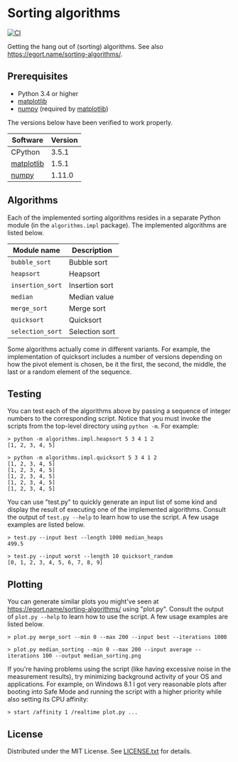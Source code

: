 Sorting algorithms
==================

[![CI](https://github.com/egor-tensin/sorting-algorithms/actions/workflows/ci.yml/badge.svg)](https://github.com/egor-tensin/sorting-algorithms/actions/workflows/ci.yml)

Getting the hang out of (sorting) algorithms.
See also https://egort.name/sorting-algorithms/.

Prerequisites
-------------

* Python 3.4 or higher
* [matplotlib]
* [numpy] (required by [matplotlib])

The versions below have been verified to work properly.

| Software     | Version
| ------------ | -------
| CPython      | 3.5.1
| [matplotlib] | 1.5.1
| [numpy]      | 1.11.0

[matplotlib]: http://matplotlib.org/
[numpy]: http://www.numpy.org/

Algorithms
----------

Each of the implemented sorting algorithms resides in a separate Python module
(in the `algorithms.impl` package).
The implemented algorithms are listed below.

| Module name      | Description
| ---------------- | --------------
| `bubble_sort`    | Bubble sort
| `heapsort`       | Heapsort
| `insertion_sort` | Insertion sort
| `median`         | Median value
| `merge_sort`     | Merge sort
| `quicksort`      | Quicksort
| `selection_sort` | Selection sort

Some algorithms actually come in different variants.
For example, the implementation of quicksort includes a number of versions
depending on how the pivot element is chosen, be it the first, the second, the
middle, the last or a random element of the sequence.

Testing
-------

You can test each of the algorithms above by passing a sequence of integer
numbers to the corresponding script.
Notice that you must invoke the scripts from the top-level directory using
`python -m`.
For example:

```
> python -m algorithms.impl.heapsort 5 3 4 1 2
[1, 2, 3, 4, 5]
```

```
> python -m algorithms.impl.quicksort 5 3 4 1 2
[1, 2, 3, 4, 5]
[1, 2, 3, 4, 5]
[1, 2, 3, 4, 5]
[1, 2, 3, 4, 5]
[1, 2, 3, 4, 5]
```

You can use "test.py" to quickly generate an input list of some kind and
display the result of executing one of the implemented algorithms.
Consult the output of `test.py --help` to learn how to use the script.
A few usage examples are listed below.

```
> test.py --input best --length 1000 median_heaps
499.5
```

```
> test.py --input worst --length 10 quicksort_random
[0, 1, 2, 3, 4, 5, 6, 7, 8, 9]
```

Plotting
--------

You can generate similar plots you might've seen at
https://egort.name/sorting-algorithms/ using "plot.py".
Consult the output of `plot.py --help` to learn how to use the script.
A few usage examples are listed below.

```
> plot.py merge_sort --min 0 --max 200 --input best --iterations 1000
```

```
> plot.py median_sorting --min 0 --max 200 --input average --iterations 100 --output median_sorting.png
```

If you're having problems using the script (like having excessive noise in the
measurement results), try minimizing background activity of your OS and
applications.
For example, on Windows 8.1 I got very reasonable plots after booting into Safe
Mode and running the script with a higher priority while also setting its CPU
affinity:

```
> start /affinity 1 /realtime plot.py ...
```

License
-------

Distributed under the MIT License.
See [LICENSE.txt] for details.

[LICENSE.txt]: LICENSE.txt
